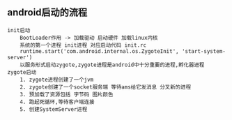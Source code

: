 ## android启动的流程
	init启动
		BootLoader作用 -> 加载驱动 启动硬件 加载linux内核
		系统的第一个进程 init进程 对应启动代码 init.rc
		runtime.start('com.android.internal.os.ZygoteInit', 'start-system-server')
		以服务形式启动zygote,zygote进程是android中十分重要的进程,孵化器进程
	zygote启动
		1. zygote进程创建了一个jvm
		2. zygote创建了一个socket服务端 等待ams给它发消息 分叉新的进程
		3. 预加载了资源包括 字节码 图片颜色
		4. 跑起死循环,等待客户端连接
		5. 创建SystemServer进程	
